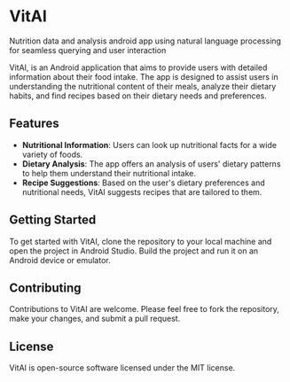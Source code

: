 # VitAI
Nutrition data and analysis android app using natural language processing for seamless querying and user interaction

VitAI, is an Android application that aims to provide users with detailed information about their food intake. The app is designed to assist users in understanding the nutritional content of their meals, analyze their dietary habits, and find recipes based on their dietary needs and preferences.

## Features

- **Nutritional Information**: Users can look up nutritional facts for a wide variety of foods.
- **Dietary Analysis**: The app offers an analysis of users' dietary patterns to help them understand their nutritional intake.
- **Recipe Suggestions**: Based on the user's dietary preferences and nutritional needs, VitAI suggests recipes that are tailored to them.

## Getting Started

To get started with VitAI, clone the repository to your local machine and open the project in Android Studio. Build the project and run it on an Android device or emulator.

## Contributing

Contributions to VitAI are welcome. Please feel free to fork the repository, make your changes, and submit a pull request.

## License

VitAI is open-source software licensed under the MIT license.
